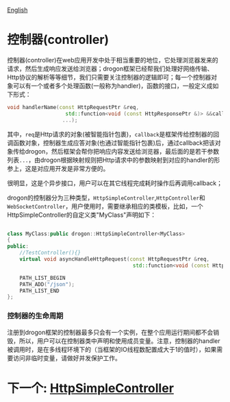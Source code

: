 [English](/ENG/ENG-04-0-Controller-Introduction) 

# 控制器(controller)

控制器(controller)在web应用开发中处于相当重要的地位，它处理浏览器发来的请求，然后生成响应发送给浏览器；drogon框架已经帮我们处理好网络传输、Http协议的解析等等细节，我们只需要关注控制器的逻辑即可；每一个控制器对象可以有一个或者多个处理函数(一般称为handler)，函数的接口，一般定义成如下形式：

```c++
void handlerName(const HttpRequestPtr &req,
                   std::function<void (const HttpResponsePtr &)> &&callback,
                  ...);
```

其中，`req`是Http请求的对象(被智能指针包裹)，`callback`是框架传给控制器的回调函数对象，控制器生成应答对象(也通过智能指针包裹)后，通过callback把该对象传给drogon，然后框架会帮你把响应内容发送给浏览器，最后面的是若干参数列表`...`，由drogon根据映射规则把Http请求中的参数映射到对应的handler的形参上，这是对应用开发是非常方便的。

很明显，这是个异步接口，用户可以在其它线程完成耗时操作后再调用callback；

drogon的控制器分为三种类型，`HttpSimpleController`,`HttpController`和`WebSocketController`，用户使用时，需要继承相应的类模板，比如，一个HttpSimpleController的自定义类"MyClass"声明如下：

```c++

class MyClass:public drogon::HttpSimpleController<MyClass>
{
public:
    //TestController(){}
    virtual void asyncHandleHttpRequest(const HttpRequestPtr &req,
                                         std::function<void (const HttpResponsePtr &)> &&callback) override;

    PATH_LIST_BEGIN
    PATH_ADD("/json");
    PATH_LIST_END
};
```

### 控制器的生命周期

注册到drogon框架的控制器最多只会有一个实例，在整个应用运行期间都不会销毁，所以，用户可以在控制器类中声明和使用成员变量。注意，控制器的handler被调用时，是在多线程环境下的（当框架的IO线程数配置成大于1的值时），如果需要访问非临时变量，请做好并发保护工作。

# 下一个: [HttpSimpleController](/CHN/CHN-04-1-控制器-HttpSimpleController)
